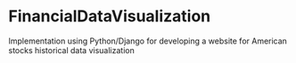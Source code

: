 # FinancialDataVisualization
Implementation using Python/Django for developing a website for American stocks historical data visualization
